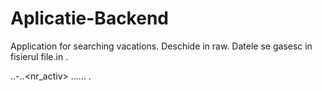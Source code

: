 # Aplicatie-Backend
Application for searching vacations.
Deschide in raw.
Datele se gasesc in fisierul file.in .


<nume>.<tara>.<judet>-<oras>.<pret>.<nr_activ> ...... <dat1>.<date2>
